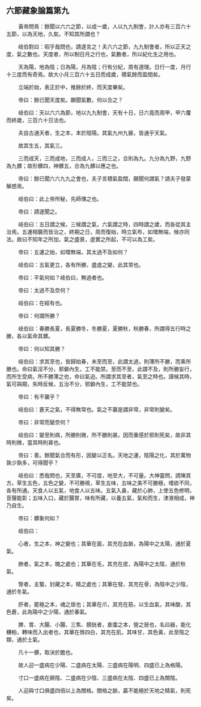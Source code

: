 ## 六節藏象論篇第九
<p>&emsp;&emsp;
黃帝問焉：餘聞以六六之節，以成一歲，人以九九制會，計人亦有三百六十五節，以為天地，久矣。不知其所謂也？
</p>
<p>&emsp;&emsp;
岐伯對曰：昭乎哉問也，請遂言之！夫六六之節，九九制會者，所以正天之度，氣之數也。天度者，所以制日月之行也，氣數者，所以紀化生之用也。
</p>
<p>&emsp;&emsp;
天為陽，地為陰；日為陽，月為陰；行有分紀，周有道理。日行一度，月行十三度而有奇焉。故大小月三百六十五日而成歲，積氣餘而盈閏矣。
</p>
<p>&emsp;&emsp;
立端於始，表正於中，推餘於終，而天度畢矣。
</p>
<p>&emsp;&emsp;
帝曰：餘已聞天度矣。願聞氣數，何以合之？
</p>
<p>&emsp;&emsp;
岐伯曰：天以六六為節，地以九九制會，天有十日，日六竟而周甲，甲六覆而終歲，三百六十日法也。
</p>
<p>&emsp;&emsp;
夫自古通天者，生之本，本於陰陽。其氣九州九竅，皆通乎天氣。
</p>
<p>&emsp;&emsp;
故其生五，其氣三。
</p>
<p>&emsp;&emsp;
三而成天，三而成地，三而成人，三而三之，合則為九。九分為九野，九野為九髒；故形髒四，神髒五，合為九髒以應之也。
</p>
<p>&emsp;&emsp;
帝曰：餘已聞六六九九之會也，夫子言積氣盈闊，願聞何謂氣？請夫子發蒙解惑焉。
</p>
<p>&emsp;&emsp;
岐伯曰：此上帝所秘，先師傳之也。
</p>
<p>&emsp;&emsp;
帝曰：請遂聞之。
</p>
<p>&emsp;&emsp;
岐伯曰：五日謂之候，三候謂之氣，六氣謂之時，四時謂之歲，而各從其主治焉。五運相襲而皆治之，終期之日，周而復始，時立氣布，如環無端，候亦同法。故曰不知年之所加，氣之盛衰，虛實之所起，不可以為工矣。
</p>
<p>&emsp;&emsp;
帝曰：五運之始，如環無端，其太過不及如何？
</p>
<p>&emsp;&emsp;
岐伯曰：五氣更立，各有所勝，盛虛之變，此其常也。
</p>
<p>&emsp;&emsp;
帝曰：平氣何如？岐伯曰，無過者也。
</p>
<p>&emsp;&emsp;
帝曰：太過不及奈何？
</p>
<p>&emsp;&emsp;
岐伯曰：在經有也。
</p>
<p>&emsp;&emsp;
帝曰：何謂所勝？
</p>
<p>&emsp;&emsp;
岐伯曰：春勝長夏，長夏勝冬，冬勝夏，夏勝秋，秋勝春，所謂得五行時之勝，各以氣命其髒。
</p>
<p>&emsp;&emsp;
帝曰：何以知其勝？
</p>
<p>&emsp;&emsp;
岐伯曰：求其至也，皆歸始春，未至而至，此謂太過，則薄所不勝，而乘所勝也。命曰氣淫不分，邪僻內生，工不能禁。至而不至，此謂不及，則所勝妄行，而所生受病，所不勝薄之也，命曰氣迫。所謂求其至者，氣至之時也。謹候其時，氣可與期，失時反候，五治不分，邪僻內生，工不能禁也。
</p>
<p>&emsp;&emsp;
帝曰：有不襲乎？
</p>
<p>&emsp;&emsp;
岐伯曰：蒼天之氣，不得無常也。氣之不襲是謂非常，非常則變矣。
</p>
<p>&emsp;&emsp;
帝曰：非常而變奈何？
</p>
<p>&emsp;&emsp;
岐伯曰：變至則病，所勝則微，所不勝則甚。因而重感於邪則死矣，故非其時則微，當其時則甚也。
</p>
<p>&emsp;&emsp;
帝曰：善。餘聞氣合而有形，因變以正名。天地之運，陰陽之化，其於萬物孰少孰多，可得聞乎？
</p>
<p>&emsp;&emsp;
岐伯曰：悉哉問也，天至廣，不可度，地至大，不可量。大神靈問，請陳其方。草生五色，五色之變，不可勝視，草生五味，五味之美不可勝極，嗜欲不同，各有所通。天食人以五氣，地食人以五味。五氣入鼻，藏於心肺，上使五色修明，音聲能彰；五味入口，藏於腸胃，味有所藏，以養五氣，氣和而生，津液相成，神乃自生。
</p>
<p>&emsp;&emsp;
帝曰：髒象何如？
</p>
<p>&emsp;&emsp;
岐伯曰：
</p>
<p>&emsp;&emsp;
心者，生之本，神之變也；其華在面，其充在血脈，為陽中之太陽，通於夏氣。
</p>
<p>&emsp;&emsp;
肺者，氣之本，魄之處也；其華在毛，其充在皮，為陽中之太陰，通於秋氣。
</p>
<p>&emsp;&emsp;
腎者，主蟄，封藏之本，精之處也；其華在發，其充在骨，為陰中之少陰，通於冬氣。
</p>
<p>&emsp;&emsp;
肝者，罷極之本，魂之居也；其華在爪，其充在筋，以生血氣，其味酸，其色蒼，此為陽中之少陽，通於春氣。
</p>
<p>&emsp;&emsp;
脾、胃、大腸、小腸、三焦、膀胱者，倉廩之本，營之居也，名曰器，能化糟粕，轉味而入出者也，其華在唇四白，其充在肌，其味甘，其色黃，此至陰之類，通於土氣。
</p>
<p>&emsp;&emsp;
凡十一髒，取決於膽也。
</p>
<p>&emsp;&emsp;
故人迎一盛病在少陽、二盛病在太陽、三盛病在陽明、四盛已上為格陽。
</p>
<p>&emsp;&emsp;
寸口一盛病在厥陰、二盛病在少陰、三盛病在太陰、四盛已上為關陰。
</p>
<p>&emsp;&emsp;
人迎與寸口俱盛四倍以上為關格。關格之脈，贏不能極於天地之精氣，則死矣。
</p>